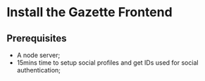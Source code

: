 # Install the Gazette Frontend

## Prerequisites

- A node server;
- 15mins time to setup social profiles and get IDs used for social authentication;

